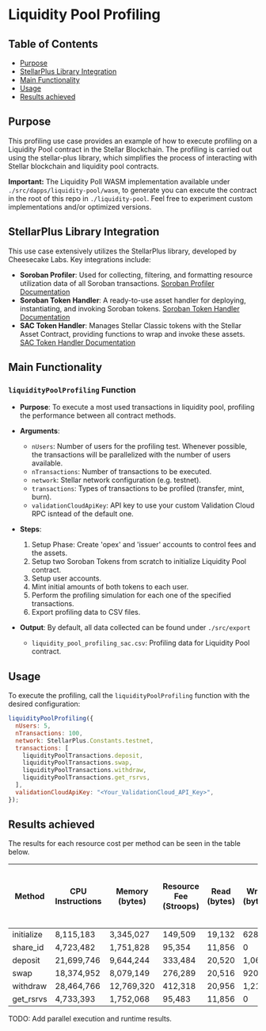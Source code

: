 # Liquidity Pool Profiling

## Table of Contents

  - [Purpose](#purpose)
  - [StellarPlus Library Integration](#stellarplus-library-integration)
  - [Main Functionality](#main-functionality)
  - [Usage](#usage)
  - [Results achieved](#results-achieved)

## Purpose

This profiling use case provides an example of how to execute profiling on a Liquidity Pool contract in the Stellar Blockchain. The profiling is carried out using the stellar-plus library, which simplifies the process of interacting with Stellar blockchain and liquidity pool contracts.

**Important:** The Liquidity Poll WASM implementation available under `./src/dapps/liquidity-pool/wasm`, to generate you can execute the contract in the root of this repo in `./liquidity-pool`. Feel free to experiment custom implementations and/or optimized versions.

## StellarPlus Library Integration

This use case extensively utilizes the StellarPlus library, developed by Cheesecake Labs. Key integrations include:

- **Soroban Profiler**: Used for collecting, filtering, and formatting resource utilization data of all Soroban transactions. [Soroban Profiler Documentation](https://cheesecake-labs.gitbook.io/stellar-plus/reference/utils/soroban-profiler)
- **Soroban Token Handler**: A ready-to-use asset handler for deploying, instantiating, and invoking Soroban tokens. [Soroban Token Handler Documentation](https://cheesecake-labs.gitbook.io/stellar-plus/reference/asset/stellar-asset-contract-handler)
- **SAC Token Handler**: Manages Stellar Classic tokens with the Stellar Asset Contract, providing functions to wrap and invoke these assets. [SAC Token Handler Documentation](https://cheesecake-labs.gitbook.io/stellar-plus/reference/asset/soroban-token-handler)

## Main Functionality

### `liquidityPoolProfiling` Function

- **Purpose**:
  To execute a most used transactions in liquidity pool, profiling the performance between all contract methods.

- **Arguments**:

  - `nUsers`: Number of users for the profiling test. Whenever possible, the transactions will be parallelized with the number of users available.
  - `nTransactions`: Number of transactions to be executed.
  - `network`: Stellar network configuration (e.g. testnet).
  - `transactions`: Types of transactions to be profiled (transfer, mint, burn).
  - `validationCloudApiKey`: API key to use your custom Validation Cloud RPC isntead of the default one.

- **Steps**:

  1. Setup Phase: Create 'opex' and 'issuer' accounts to control fees and the assets.
  2. Setup two Soroban Tokens from scratch to initialize Liquidity Pool contract.
  3. Setup user accounts.
  4. Mint initial amounts of both tokens to each user.
  5. Perform the profiling simulation for each one of the specified transactions.
  6. Export profiling data to CSV files.

- **Output**:
  By default, all data collected can be found under `./src/export`
  - `liquidity_pool_profiling_sac.csv`: Profiling data for Liquidity Pool contract.

## Usage

To execute the profiling, call the `liquidityPoolProfiling` function with the desired configuration:

```javascript
liquidityPoolProfiling({
  nUsers: 5,
  nTransactions: 100,
  network: StellarPlus.Constants.testnet,
  transactions: [
    liquidityPoolTransactions.deposit,
    liquidityPoolTransactions.swap,
    liquidityPoolTransactions.withdraw,
    liquidityPoolTransactions.get_rsrvs,
  ],
  validationCloudApiKey: "<Your_ValidationCloud_API_Key>",
});
```

## Results achieved

The results for each resource cost per method can be seen in the table below.

| Method     | CPU Instructions | Memory (bytes) | Resource Fee (Stroops) | Read (bytes) | Write (bytes) | Ledger Reads | Ledger Writes | Event & return value size (bytes) | Transaction size (bytes) |
| ---------- | ---------------- | -------------- | ---------------------- | ------------ | ------------- | ------------ | ------------- | --------------------------------- | ------------------------ |
| initialize | 8,115,183        | 3,345,027      | 149,509                | 19,132       | 628           | 2            | 2             | 4                                 | 200                      |
| share_id   | 4,723,482        | 1,751,828      | 95,354                 | 11,856       | 0             | 2            | 0             | 40                                | 116                      |
| deposit    | 21,699,746       | 9,644,244      | 333,484                | 20,520       | 1,068         | 5            | 6             | 528                               | 868                      |
| swap       | 18,374,952       | 8,079,149      | 276,289                | 20,516       | 920           | 4            | 5             | 356                               | 704                      |
| withdraw   | 28,464,766       | 12,769,320     | 412,318                | 20,956       | 1,212         | 5            | 7             | 708                               | 980                      |
| get_rsrvs  | 4,733,393        | 1,752,068      | 95,483                 | 11,856       | 0             | 2            | 0             | 52                                | 116                      |

TODO: Add parallel execution and runtime results.
